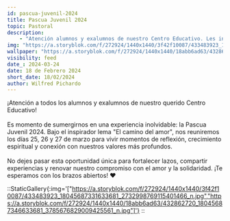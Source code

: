 ```yaml
---
id: pascua-juvenil-2024
title: Pascua Juvenil 2024
topic: Pastoral
description:
    - "Atención alumnos y exalumnos de nuestro Centro Educativo. Les invitamos a vivir la experiencia de la Pascua Juvenil 2024, bajo el lema “El camino del amor”, los días 25, 26 y 27 de marzo. ¡No te lo pierdas!❤️"
img: "https://a.storyblok.com/f/272924/1440x1440/3f42f10087/433483923_18045687331633681_2732998769115401466_n.jpg"
wallpaper: "https://a.storyblok.com/f/272924/1440x1440/18abb6ad63/432862720_18045687346633681_3785676829009425561_n.jpg"
visibility: feed
date_: 2024-03-24
date: 18 de Febrero 2024
short_date: 18/02/2024
author: Wilfred Pichardo
---
```

¡Atención a todos los alumnos y exalumnos de nuestro querido Centro Educativo!
<br/><br/>
Es momento de sumergirnos en una experiencia inolvidable: la Pascua Juvenil 2024. Bajo el inspirador lema "El camino del amor", nos reuniremos los días 25, 26 y 27 de marzo para vivir momentos de reflexión, crecimiento espiritual y conexión con nuestros valores más profundos.
<br/><br/>
No dejes pasar esta oportunidad única para fortalecer lazos, compartir experiencias y renovar nuestro compromiso con el amor y la solidaridad. ¡Te esperamos con los brazos abiertos! ❤️

::StaticGallery{:img='["https://a.storyblok.com/f/272924/1440x1440/3f42f10087/433483923_18045687331633681_2732998769115401466_n.jpg","https://a.storyblok.com/f/272924/1440x1440/18abb6ad63/432862720_18045687346633681_3785676829009425561_n.jpg"]'}
::